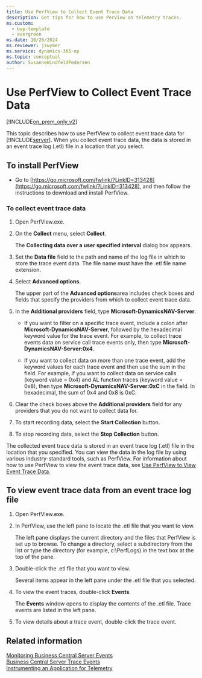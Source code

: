 ```yaml
---
title: Use PerfView to Collect Event Trace Data
description: Get tips for how to use PerView on telemetry traces.
ms.custom:
  - bap-template
  - evergreen
ms.date: 10/26/2024
ms.reviewer: jswymer
ms.service: dynamics-365-op
ms.topic: conceptual
author: SusanneWindfeldPedersen
---
```

# Use PerfView to Collect Event Trace Data

[!INCLUDE[on_prem_only_v2](../developer/includes/on_prem_only_v2.md)]

This topic describes how to use PerfView to collect event trace data for [!INCLUDE[server](../developer/includes/server.md)]. When you collect event trace data, the data is stored in an event trace log \(.etl\) file in a location that you select.  
  
## To install PerfView 
  
-  Go to [https://go.microsoft.com/fwlink/?LinkID=313428](https://go.microsoft.com/fwlink/?LinkID=313428), and then follow the instructions to download and install PerfView.  
  
### To collect event trace data  
  
1. Open PerfView.exe.  
  
2. On the **Collect** menu, select **Collect**.  
  
   The **Collecting data over a user specified interval** dialog box appears.  
  
3. Set the **Data file** field to the path and name of the log file in which to store the trace event data. The file name must have the .etl file name extension.  
  
4. Select **Advanced options**.  
  
   The upper part of the **Advanced options**area includes check boxes and fields that specify the providers from which to collect event trace data.  
  
5. In the **Additional providers** field, type **Microsoft-DynamicsNAV-Server**.  
  
    - If you want to filter on a specific trace event, include a colon after **Microsoft-DynamicsNAV-Server**, followed by the hexadecimal keyword value for the trace event. For example, to collect trace events data on service call trace events only, then type  **Microsoft-DynamicsNAV-Server:0x4**.  
  
    - If you want to collect data on more than one trace event, add the keyword values for each trace event and then use the sum in the field. For example, if you want to collect data on service calls \(keyword value = 0x4\) and AL function traces \(keyword value = 0x8\), then type **Microsoft-DynamicsNAV-Server:0xC** in the field. In hexadecimal, the sum of 0x4 and 0x8 is 0xC.  
  
6. Clear the check boxes above the **Additional providers** field for any providers that you do not want to collect data for.  
  
7. To start recording data, select the **Start Collection** button.  
  
8. To stop recording data, select the **Stop Collection** button.  
  
The collected event trace data is stored in an event trace log \(.etl\) file in the location that you specified. You can view the data in the log file by using various industry-standard tools, such as PerfView. For information about how to use PerfView to view the event trace data, see [Use PerfView to View Event Trace Data](monitor-use-perfview-view-event-trace-data.md).  
  
##  <a name="ViewDataPerfView"></a> To view event trace data from an event trace log file  
  
1. Open PerfView.exe.  
  
2. In PerfView, use the left pane to locate the .etl file that you want to view.  
  
   The left pane displays the current directory and the files that PerfView is set up to browse. To change a directory, select a subdirectory from the list or type the directory \(for example, c:\\PerfLogs\) in the text box at the top of the pane.  
  
3. Double-click the .etl file that you want to view.  
  
   Several items appear in the left pane under the .etl file that you selected.  
  
4. To view the event traces, double-click **Events**.  
  
     The **Events** window opens to display the contents of the .etl file. Trace events are listed in the left pane.  
  
5. To view details about a trace event, double-click the trace event.  
  
## Related information

[Monitoring Business Central Server Events](monitor-server-events.md)  
[Business Central Server Trace Events](server-trace-events.md)  
[Instrumenting an Application for Telemetry](../developer/devenv-instrument-application-for-telemetry.md)  